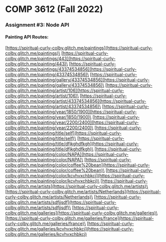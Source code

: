 # COMP 3612 (Fall 2022)
### Assignment #3: Node API

#### Painting API Routes:
[https://spiritual-curly-colby.glitch.me/paintings](https://spiritual-curly-colby.glitch.me/paintings)\
[https://spiritual-curly-colby.glitch.me/paintings/443](https://spiritual-curly-colby.glitch.me/painting/443)\
[https://spiritual-curly-colby.glitch.me/paintings/43374534856](https://spiritual-curly-colby.glitch.me/painting/43374534856)\
[https://spiritual-curly-colby.glitch.me/painting/gallery/43374534856](https://spiritual-curly-colby.glitch.me/painting/gallery/43374534856)\
[https://spiritual-curly-colby.glitch.me/painting/artist/106](https://spiritual-curly-colby.glitch.me/painting/artist/106)\
[https://spiritual-curly-colby.glitch.me/painting/artist/43374534856](https://spiritual-curly-colby.glitch.me/painting/artist/43374534856)\
[https://spiritual-curly-colby.glitch.me/painting/year/1850/1900](https://spiritual-curly-colby.glitch.me/painting/year/1850/1900)\
[https://spiritual-curly-colby.glitch.me/painting/year/2200/2400](https://spiritual-curly-colby.glitch.me/painting/year/2200/2400)\
[https://spiritual-curly-colby.glitch.me/painting/title/self](https://spiritual-curly-colby.glitch.me/painting/title/self)\
[https://spiritual-curly-colby.glitch.me/painting/title/dfjkghdfkgh](https://spiritual-curly-colby.glitch.me/painting/title/dfjkghdfkgh)\
[https://spiritual-curly-colby.glitch.me/painting/color/NAPA](https://spiritual-curly-colby.glitch.me/painting/color/NAPA)\
[https://spiritual-curly-colby.glitch.me/painting/color/coffee%20bean](https://spiritual-curly-colby.glitch.me/painting/color/coffee%20bean)\
[https://spiritual-curly-colby.glitch.me/painting/color/kcvhvxchbkcj](https://spiritual-curly-colby.glitch.me/painting/color/kcvhvxchbkcj)\
[https://spiritual-curly-colby.glitch.me/artists](https://spiritual-curly-colby.glitch.me/artists)\
[https://spiritual-curly-colby.glitch.me/artists/Netherlands](https://spiritual-curly-colby.glitch.me/artists/Netherlands)\
[https://spiritual-curly-colby.glitch.me/artists/sdfjjsdf](https://spiritual-curly-colby.glitch.me/artists/sdfjjsdf)\
[https://spiritual-curly-colby.glitch.me/galleries](https://spiritual-curly-colby.glitch.me/galleries)\
[https://spiritual-curly-colby.glitch.me/galleries/france](https://spiritual-curly-colby.glitch.me/galleries/france)\
[https://spiritual-curly-colby.glitch.me/galleries/kcvhvxchbkcj](https://spiritual-curly-colby.glitch.me/galleries/kcvhvxchbkcj)
